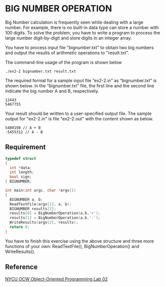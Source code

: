 # BIG NUMBER OPERATION

Big Number calculation is frequently seen while dealing with a large number. For example, there is no built-in data type can store a number with 100 digits. To solve the problem, you have to write a program to process the large number digit-by-digit and store digits in an integer array.

You have to process input file "bignumber.txt" to obtain two big numbers and output the results of arithmetic operations to "result.txt".

The command-line usage of the program is shown below

```shell
./ex2-2 bignumber.txt result.txt
```

The required format for a sample input file “ex2-2.in” as “bignumber.txt” is shown below. In the “bignumber.txt” file, the first line and the second line indicate the big number A and B, respectively.

```text
12443
5467755
```


Your result should be written to a user-specified output file. The sample output for "ex2-2.in" is file "ex2-2.out" with the content shown as below.

```text
5480198 // A + B
-5455312 // A - B
```

## Requirement

```cpp
typedef struct
{
  int *data;
  int length;
  bool sign;
} BIGNUMBER;

int main(int argc, char *argv[])
{
  BIGNUMBER a, b;
  ReadTextFile(argv[1], a, b);
  BIGNUMBER results[2];
  results[0] = BigNumberOperation(a,b,'+');
  results[1] = BigNumberOperation(a,b,'-');
  WriteResults(argv[2], results);
  return 0;
}
```

You have to finish this exercise using the above structure and three more functions of your own: ReadTextFile(), BigNumberOperation() and WriteResults().


## Reference

[NYCU OCW Object-Oriented Programming Lab 02](https://ocw.nycu.edu.tw/course/oop002/LAB_02.pdf)

